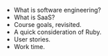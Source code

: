 * What is software engineering?
* What is SaaS?
* Course goals, revisited.
* A quick consideration of Ruby.
* User stories.
* Work time.
